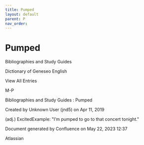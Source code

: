 ```yaml
---
title: Pumped
layout: default
parent: P
nav_order:
---
```


# Pumped

Bibliographies and Study Guides

Dictionary of Geneseo English

View All Entries

M-P

Bibliographies and Study Guides : Pumped

Created by  Unknown User (jnd5) on Apr 11, 2019

(adj.) ExcitedExample: &quot;I’m pumped to go to that concert tonight.&quot;

Document generated by Confluence on May 22, 2023 12:37

Atlassian
